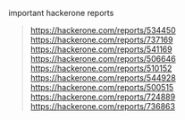important hackerone reports

>https://hackerone.com/reports/534450
>https://hackerone.com/reports/737169
>https://hackerone.com/reports/541169
>https://hackerone.com/reports/506646
>https://hackerone.com/reports/510152
>https://hackerone.com/reports/544928
>https://hackerone.com/reports/500515
>https://hackerone.com/reports/724889
>https://hackerone.com/reports/736863
